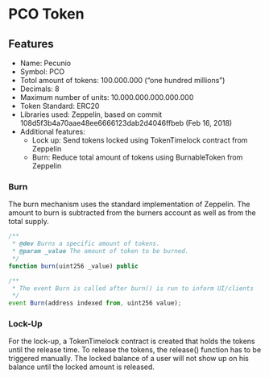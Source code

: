 # PCO Token 

## Features

 - Name: Pecunio
 - Symbol: PCO
 - Totol amount of tokens: 100.000.000 (“one hundred millions”)
 - Decimals: 8
 - Maximum number of units: 10.000.000.000.000.000
 - Token Standard: ERC20
 - Libraries used: Zeppelin, based on commit 108d5f3b4a70aae48ee6666123dab2d4046ffbeb (Feb 16, 2018)
 - Additional features:
    - Lock up: Send tokens locked using TokenTimelock contract from Zeppelin
    - Burn: Reduce total amount of tokens using BurnableToken from Zeppelin


### Burn
The burn mechanism uses the standard implementation of Zeppelin. The amount to burn is subtracted from the burners account as well as from the total supply. 
```javascript
/**
 * @dev Burns a specific amount of tokens.
 * @param _value The amount of token to be burned.
 */
function burn(uint256 _value) public

/**
 * The event Burn is called after burn() is run to inform UI/clients 
 */
event Burn(address indexed from, uint256 value);
```


### Lock-Up
For the lock-up, a TokenTimelock contract is created that holds the tokens until the release time. To release the tokens, the release() function has to be triggered manually. The locked balance of a user will not show up on his balance until the locked amount is released.